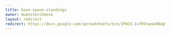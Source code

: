 ```yaml
---
title: base-space-standings
owner: muenstercheese
layout: redirect
redirect: https://docs.google.com/spreadsheets/d/e/2PACX-1vTRStwowVBUqEkuoZcKEcPzMZ0ansx9Zv7GCeEeqy7JPPiZ2GwCX09OXrB1I07rjW6O0FyZYLith2Tf/pubhtml?gid=268823414
---
```

